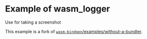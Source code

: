 # Example of wasm_logger

Use for taking a screenshot

This example is a fork of [`wasm-bindgen`/examples/without-a-bundler](https://github.com/rustwasm/wasm-bindgen/tree/master/examples/without-a-bundler).
